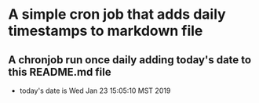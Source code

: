 A simple cron job that adds daily timestamps to markdown file
============================================================
## A chronjob run once daily adding today's date to this README.md file
* today's date is Wed Jan 23 15:05:10 MST 2019
